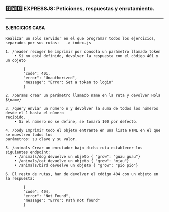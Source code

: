 ### #️⃣1️⃣5️⃣ EXPRESSJS: Peticiones, respuestas y enrutamiento.

---


#### EJERCICIOS CASA

    Realizar un solo servidor en el que programar todos los ejercicios, separados por sus rutas:   -> index.js
    
    1. /header recoger he imprimir por consola un parámetro llamado token
        • Si no está definido, devolver la respuesta con el código 401 y un objeto
    
            {
            "code": 401,
            "error": "Unauthorized",
            "message": "Error: Set a token to login"
            }
    
    2. /params crear un parámetro llamado name en la ruta y devolver Hola ${name}
    
    3. /query enviar un número n y devolver la suma de todos los números desde el 1 hasta el número
    recibido.
        • Si el número no se define, se tomará 100 por defecto.
    
    4. /body Imprimir todo el objeto entrante en una lista HTML en el que se muestren todos los
    parámetros: su clave y su valor.

    5. /animals Crear un enrutador bajo dicha ruta establecer los siguientes endpoint:
        • /animals/dog devuelve un objeto { "grow": "guau guau"}
        • /animals/cat devuelve un objeto { "grow": "miau"}
        • /animals/bird devuelve un objeto { "grow": "pio pio"}
    
    6. El resto de rutas, han de devolver el código 404 con un objeto en la respuesta:
    
            {
            "code": 404,
            "error": "Not Found",
            "message": "Error: Path not found"
            }
